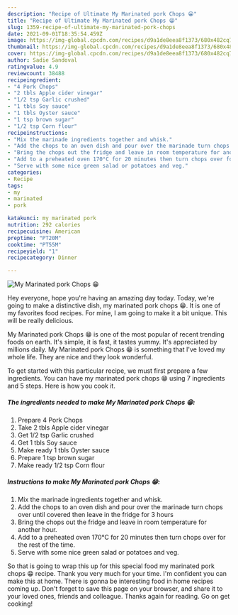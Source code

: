 ```yaml
---
description: "Recipe of Ultimate My Marinated pork Chops 😁"
title: "Recipe of Ultimate My Marinated pork Chops 😁"
slug: 1359-recipe-of-ultimate-my-marinated-pork-chops
date: 2021-09-01T18:35:54.459Z
image: https://img-global.cpcdn.com/recipes/d9a1de8eea8f1373/680x482cq70/my-marinated-pork-chops-recipe-main-photo.jpg
thumbnail: https://img-global.cpcdn.com/recipes/d9a1de8eea8f1373/680x482cq70/my-marinated-pork-chops-recipe-main-photo.jpg
cover: https://img-global.cpcdn.com/recipes/d9a1de8eea8f1373/680x482cq70/my-marinated-pork-chops-recipe-main-photo.jpg
author: Sadie Sandoval
ratingvalue: 4.9
reviewcount: 38488
recipeingredient:
- "4 Pork Chops"
- "2 tbls Apple cider vinegar"
- "1/2 tsp Garlic crushed"
- "1 tbls Soy sauce"
- "1 tbls Oyster sauce"
- "1 tsp brown sugar"
- "1/2 tsp Corn flour"
recipeinstructions:
- "Mix the marinade ingredients together and whisk."
- "Add the chops to an oven dish and pour over the marinade turn chops over until covered then leave in the fridge for 3 hours"
- "Bring the chops out the fridge and leave in room temperature for another hour."
- "Add to a preheated oven 170°C for 20 minutes then turn chops over for the rest of the time."
- "Serve with some nice green salad or potatoes and veg."
categories:
- Recipe
tags:
- my
- marinated
- pork

katakunci: my marinated pork 
nutrition: 292 calories
recipecuisine: American
preptime: "PT20M"
cooktime: "PT55M"
recipeyield: "1"
recipecategory: Dinner

---
```



![My Marinated pork Chops 😁](https://img-global.cpcdn.com/recipes/d9a1de8eea8f1373/680x482cq70/my-marinated-pork-chops-recipe-main-photo.jpg)

Hey everyone, hope you're having an amazing day today. Today, we're going to make a distinctive dish, my marinated pork chops 😁. It is one of my favorites food recipes. For mine, I am going to make it a bit unique. This will be really delicious.

My Marinated pork Chops 😁 is one of the most popular of recent trending foods on earth. It's simple, it is fast, it tastes yummy. It's appreciated by millions daily. My Marinated pork Chops 😁 is something that I've loved my whole life. They are nice and they look wonderful.




To get started with this particular recipe, we must first prepare a few ingredients. You can have my marinated pork chops 😁 using 7 ingredients and 5 steps. Here is how you cook it.

<!--inarticleads1-->

##### The ingredients needed to make My Marinated pork Chops 😁:

1. Prepare 4 Pork Chops
1. Take 2 tbls Apple cider vinegar
1. Get 1/2 tsp Garlic crushed
1. Get 1 tbls Soy sauce
1. Make ready 1 tbls Oyster sauce
1. Prepare 1 tsp brown sugar
1. Make ready 1/2 tsp Corn flour




<!--inarticleads2-->

##### Instructions to make My Marinated pork Chops 😁:

1. Mix the marinade ingredients together and whisk.
1. Add the chops to an oven dish and pour over the marinade turn chops over until covered then leave in the fridge for 3 hours
1. Bring the chops out the fridge and leave in room temperature for another hour.
1. Add to a preheated oven 170°C for 20 minutes then turn chops over for the rest of the time.
1. Serve with some nice green salad or potatoes and veg.




So that is going to wrap this up for this special food my marinated pork chops 😁 recipe. Thank you very much for your time. I'm confident you can make this at home. There is gonna be interesting food in home recipes coming up. Don't forget to save this page on your browser, and share it to your loved ones, friends and colleague. Thanks again for reading. Go on get cooking!

